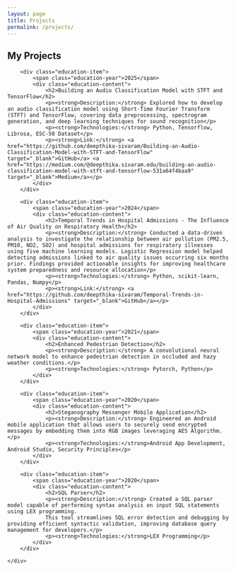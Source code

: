 ```yaml
---
layout: page
title: Projects
permalink: /projects/
---
```

<section class="education-container">
    <h1 class="page-title">My Projects</h1>
    <div class="education-timeline">

        <div class="education-item">
            <span class="education-year">2025</span>
            <div class="education-content">
                <h2>Building an Audio Classification Model with STFT and TensorFlow</h2>
                <p><strong>Description:</strong> Explored how to develop an audio classification model using Short-Time Fourier Transform (STFT) and TensorFlow, covering data preprocessing, spectrogram generation, and deep learning techniques for sound recognition</p>
                <p><strong>Technologies:</strong> Python, Tensorflow, Librosa, ESC-50 Dataset</p>
                <p><strong>Link:</strong> <a href="https://github.com/deepthika-sivaram/Building-an-Audio-Classification-Model-with-STFT-and-TensorFlow" target="_blank">GitHub</a> <a href="https://medium.com/@deepthika.sivaram.edu/building-an-audio-classification-model-with-stft-and-tensorflow-531a64f4baa9" target="_blank">Medium</a></p>
            </div>
        </div>

        <div class="education-item">
            <span class="education-year">2024</span>
            <div class="education-content">
                <h2>Temporal Trends in Hospital Admissions - The Influence of Air Quality on Respiratory Health</h2>
                <p><strong>Description:</strong> Conducted a data-driven analysis to investigate the relationship between air pollution (PM2.5, PM10, NO2, SO2) and hospital admissions for respiratory illnesses using five machine learning models. Logistic Regression model helped detecting admissions linked to air quality issues occurring six months prior. Findings provided actionable insights for improving healthcare system preparedness and resource allocation</p>
                <p><strong>Technologies:</strong> Python, scikit-learn, Pandas, Numpy</p>
                <p><strong>Link:</strong> <a href="https://github.com/deepthika-sivaram/Temporal-Trends-in-Hospital-Admissions" target="_blank">GitHub</a></p>
            </div>
        </div>

        <div class="education-item">
            <span class="education-year">2021</span>
            <div class="education-content">
                <h2>Enhanced Pedestrian Detection</h2>
                <p><strong>Description:</strong> A convolutional neural network model to enhance pedestrian detection in occluded and hazy weather conditions.</p>
                <p><strong>Technologies:</strong> Pytorch, Python</p>
            </div>
        </div>

        <div class="education-item">
            <span class="education-year">2020</span>
            <div class="education-content">
                <h2>Steganography Messenger Mobile Application</h2>
                <p><strong>Description:</strong> Engineered an Android mobile application that allows users to securely send encrypted messages by embedding them into RGB images leveraging AES Algorithm.</p>
                <p><strong>Technologies:</strong>Android App Development, Android Studio, Security Principles</p>
            </div>
        </div>

        <div class="education-item">
            <span class="education-year">2020</span>
            <div class="education-content">
                <h2>SQL Parser</h2>
                <p><strong>Description:</strong> Created a SQL parser model capable of performing syntax analysis on input SQL statements using LEX programming.
                This tool streamlines SQL error detection and debugging by providing efficient syntactic validation, improving database query management for developers.</p>
                <p><strong>Technologies:</strong>LEX Programming</p>
            </div>
        </div>

    </div>
</section>
